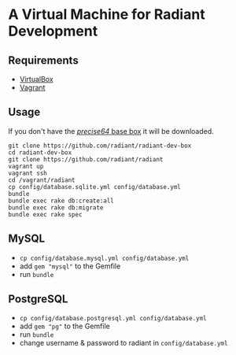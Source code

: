 A Virtual Machine for Radiant Development
=========================================

Requirements
------------

* [VirtualBox][vbox-download]
* [Vagrant][vagrant-download]

Usage
-----

If you don't have the [_precise64_ base box][base-box] it will be downloaded.

    git clone https://github.com/radiant/radiant-dev-box
    cd radiant-dev-box
    git clone https://github.com/radiant/radiant
    vagrant up
    vagrant ssh
    cd /vagrant/radiant
    cp config/database.sqlite.yml config/database.yml
    bundle
    bundle exec rake db:create:all
    bundle exec rake db:migrate
    bundle exec rake spec

MySQL
-----

* `cp config/database.mysql.yml config/database.yml`
* add `gem "mysql"` to the Gemfile
* run `bundle`

PostgreSQL
----------

* `cp config/database.postgresql.yml config/database.yml`
* add `gem "pg"` to the Gemfile
* run `bundle`
* change username & password to radiant in `config/database.yml`

[vbox-download]: https://www.virtualbox.org/wiki/Downloads
[vagrant-download]: http://www.vagrantup.com/downloads.html
[base-box]: http://files.vagrantup.com/precise64.box
